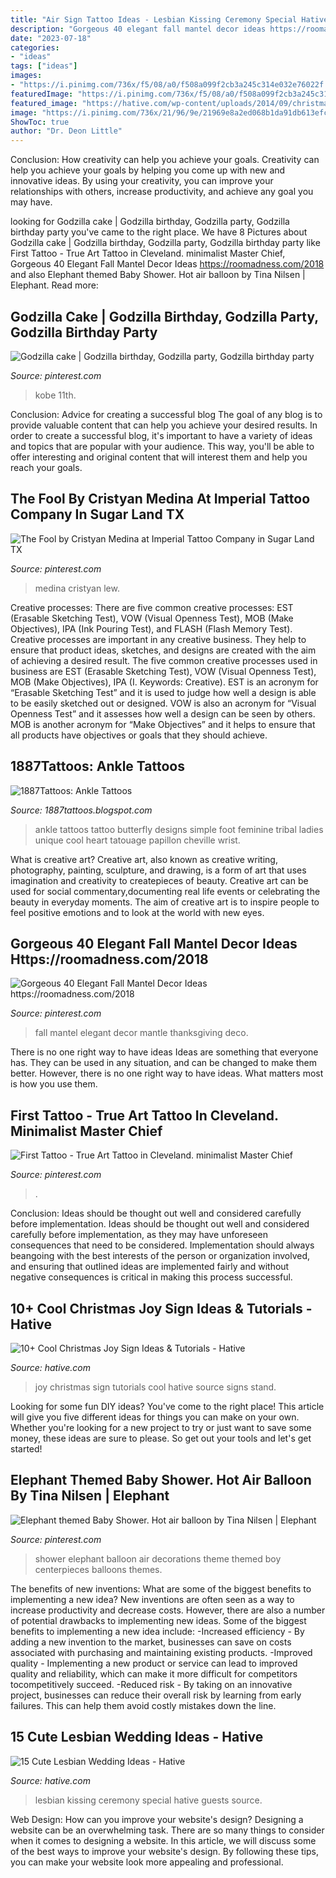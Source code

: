 ```yaml
---
title: "Air Sign Tattoo Ideas - Lesbian Kissing Ceremony Special Hative Guests Source"
description: "Gorgeous 40 elegant fall mantel decor ideas https://roomadness.com/2018"
date: "2023-07-18"
categories:
- "ideas"
tags: ["ideas"]
images:
- "https://i.pinimg.com/736x/f5/08/a0/f508a099f2cb3a245c314e032e76022f.jpg"
featuredImage: "https://i.pinimg.com/736x/f5/08/a0/f508a099f2cb3a245c314e032e76022f.jpg"
featured_image: "https://hative.com/wp-content/uploads/2014/09/christmas-joy-sign/13-christmas-joy-sign-ideas-and-tutorials.jpg"
image: "https://i.pinimg.com/736x/21/96/9e/21969e8a2ed068b1da91db613efcb3f6.jpg"
ShowToc: true
author: "Dr. Deon Little"
---
```



Conclusion: How creativity can help you achieve your goals.
Creativity can help you achieve your goals by helping you come up with new and innovative ideas. By using your creativity, you can improve your relationships with others, increase productivity, and achieve any goal you may have.

	

		
looking for Godzilla cake | Godzilla birthday, Godzilla party, Godzilla birthday party you've came to the right place. We have 8 Pictures about Godzilla cake | Godzilla birthday, Godzilla party, Godzilla birthday party like First Tattoo - True Art Tattoo in Cleveland. minimalist Master Chief, Gorgeous 40 Elegant Fall Mantel Decor Ideas https://roomadness.com/2018 and also Elephant themed Baby Shower. Hot air balloon by Tina Nilsen | Elephant. Read more:
		
    
## Godzilla Cake | Godzilla Birthday, Godzilla Party, Godzilla Birthday Party

<img loading=lazy src="https://i.pinimg.com/736x/21/96/9e/21969e8a2ed068b1da91db613efcb3f6.jpg" onerror="this.onerror=null;this.src='https://tse4.mm.bing.net/th?id=OIP.PK3bhErPv7U9-cJJ464YdAHaJ4&amp;pid=15.1';" alt="Godzilla cake | Godzilla birthday, Godzilla party, Godzilla birthday party">

_Source: pinterest.com_

>kobe 11th. 

	

Conclusion: Advice for creating a successful blog
The goal of any blog is to provide valuable content that can help you achieve your desired results. In order to create a successful blog, it's important to have a variety of ideas and topics that are popular with your audience. This way, you'll be able to offer interesting and original content that will interest them and help you reach your goals.

    
## The Fool By Cristyan Medina At Imperial Tattoo Company In Sugar Land TX

<img loading=lazy src="https://i.pinimg.com/736x/2e/48/9c/2e489c6721761229a76f1469ece2df3f.jpg" onerror="this.onerror=null;this.src='https://tse2.mm.bing.net/th?id=OIP.VtJNmh0CizxRsdCWGSye3AHaJ3&amp;pid=15.1';" alt="The Fool by Cristyan Medina at Imperial Tattoo Company in Sugar Land TX">

_Source: pinterest.com_

>medina cristyan lew. 

	

Creative processes: There are five common creative processes: EST (Erasable Sketching Test), VOW (Visual Openness Test), MOB (Make Objectives), IPA (Ink Pouring Test), and FLASH (Flash Memory Test).
Creative processes are important in any creative business. They help to ensure that product ideas, sketches, and designs are created with the aim of achieving a desired result. The five common creative processes used in business are EST (Erasable Sketching Test), VOW (Visual Openness Test), MOB (Make Objectives), IPA (I. Keywords: Creative).
 EST is an acronym for “Erasable Sketching Test” and it is used to judge how well a design is able to be easily sketched out or designed. VOW is also an acronym for “Visual Openness Test” and it assesses how well a design can be seen by others. MOB is another acronym for “Make Objectives” and it helps to ensure that all products have objectives or goals that they should achieve.

    
## 1887Tattoos: Ankle Tattoos

<img loading=lazy src="http://2.bp.blogspot.com/-w_rUl1j9lTo/UPhav2AKD0I/AAAAAAAAIiM/39f8OGzK17E/s1600/Butterfly-Tattoo-Design-for-Teens-Ankle.jpg" onerror="this.onerror=null;this.src='https://tse1.mm.bing.net/th?id=OIP.M1ADQ2iBSYYN-M5dEM3PiwHaJ3&amp;pid=15.1';" alt="1887Tattoos: Ankle Tattoos">

_Source: 1887tattoos.blogspot.com_

>ankle tattoos tattoo butterfly designs simple foot feminine tribal ladies unique cool heart tatouage papillon cheville wrist. 

	

What is creative art?
Creative art, also known as creative writing, photography, painting, sculpture, and drawing, is a form of art that uses imagination and creativity to createpieces of beauty. Creative art can be used for social commentary,documenting real life events or celebrating the beauty in everyday moments. The aim of creative art is to inspire people to feel positive emotions and to look at the world with new eyes.

    
## Gorgeous 40 Elegant Fall Mantel Decor Ideas Https://roomadness.com/2018

<img loading=lazy src="https://i.pinimg.com/736x/8a/99/8a/8a998a73bc30f0f8edd9e0b48345adcc.jpg" onerror="this.onerror=null;this.src='https://tse1.mm.bing.net/th?id=OIP.OQQP249lx0eoP2jdAjXXIgHaJ5&amp;pid=15.1';" alt="Gorgeous 40 Elegant Fall Mantel Decor Ideas https://roomadness.com/2018">

_Source: pinterest.com_

>fall mantel elegant decor mantle thanksgiving deco. 

	

There is no one right way to have ideas
Ideas are something that everyone has. They can be used in any situation, and can be changed to make them better. However, there is no one right way to have ideas. What matters most is how you use them.

    
## First Tattoo - True Art Tattoo In Cleveland. Minimalist Master Chief

<img loading=lazy src="https://i.pinimg.com/736x/f5/08/a0/f508a099f2cb3a245c314e032e76022f.jpg" onerror="this.onerror=null;this.src='https://tse2.mm.bing.net/th?id=OIP.MSYPwueKZx1z_SBUkZz7agHaJ3&amp;pid=15.1';" alt="First Tattoo - True Art Tattoo in Cleveland. minimalist Master Chief">

_Source: pinterest.com_

>. 

	

Conclusion: Ideas should be thought out well and considered carefully before implementation.
Ideas should be thought out well and considered carefully before implementation, as they may have unforeseen consequences that need to be considered. Implementation should always beangoing with the best interests of the person or organization involved, and ensuring that outlined ideas are implemented fairly and without negative consequences is critical in making this process successful.

    
## 10+ Cool Christmas Joy Sign Ideas &amp; Tutorials - Hative

<img loading=lazy src="https://hative.com/wp-content/uploads/2014/09/christmas-joy-sign/13-christmas-joy-sign-ideas-and-tutorials.jpg" onerror="this.onerror=null;this.src='https://tse3.mm.bing.net/th?id=OIP.h-929A09J78PJz24aRK14wHaRF&amp;pid=15.1';" alt="10+ Cool Christmas Joy Sign Ideas &amp; Tutorials - Hative">

_Source: hative.com_

>joy christmas sign tutorials cool hative source signs stand. 

	

Looking for some fun DIY ideas? You've come to the right place! This article will give you five different ideas for things you can make on your own. Whether you're looking for a new project to try or just want to save some money, these ideas are sure to please. So get out your tools and let's get started!

    
## Elephant Themed Baby Shower. Hot Air Balloon By Tina Nilsen | Elephant

<img loading=lazy src="https://i.pinimg.com/736x/af/91/d1/af91d1ed08c98ffe102228bf74f64176.jpg" onerror="this.onerror=null;this.src='https://tse3.mm.bing.net/th?id=OIP.S14oqZdsIU5frFsc31GRfgHaNK&amp;pid=15.1';" alt="Elephant themed Baby Shower. Hot air balloon by Tina Nilsen | Elephant">

_Source: pinterest.com_

>shower elephant balloon air decorations theme themed boy centerpieces balloons themes. 

	

The benefits of new inventions: What are some of the biggest benefits to implementing a new idea?
New inventions are often seen as a way to increase productivity and decrease costs. However, there are also a number of potential drawbacks to implementing new ideas. Some of the biggest benefits to implementing a new idea include: 
-Increased efficiency - By adding a new invention to the market, businesses can save on costs associated with purchasing and maintaining existing products. 
-Improved quality - Implementing a new product or service can lead to improved quality and reliability, which can make it more difficult for competitors tocompetitively succeed. 
-Reduced risk - By taking on an innovative project, businesses can reduce their overall risk by learning from early failures. This can help them avoid costly mistakes down the line.

    
## 15 Cute Lesbian Wedding Ideas - Hative

<img loading=lazy src="https://hative.com/wp-content/uploads/2014/11/lesbian-wedding-ideas/2-lesbian-wedding-ideas.jpg" onerror="this.onerror=null;this.src='https://tse1.mm.bing.net/th?id=OIP.wEd2A8CzCXY35FaUi7Gz8wHaLH&amp;pid=15.1';" alt="15 Cute Lesbian Wedding Ideas - Hative">

_Source: hative.com_

>lesbian kissing ceremony special hative guests source. 

	

Web Design: How can you improve your website's design?
Designing a website can be an overwhelming task. There are so many things to consider when it comes to designing a website. In this article, we will discuss some of the best ways to improve your website's design. By following these tips, you can make your website look more appealing and professional.

